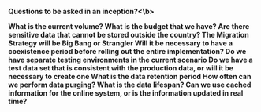 <b>Questions to be asked in an inception?<\b>

What is the current volume?
What is the budget that we have?
Are there sensitive data that cannot be stored outside the country?
The Migration Strategy will be Big Bang or Strangler
Will it be necessary to have a coexistence period before rolling out the entire implementation?
Do we have separate testing environments in the current scenario
Do we have a test data set that is consistent with the production data, or will it be necessary to create one
What is the data retention period
How often can we perform data purging?
What is the data lifespan? Can we use cached information for the online system, or is the information updated in real time?
